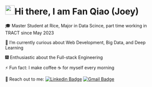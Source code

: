 <h1><img src="https://emojis.slackmojis.com/emojis/images/1531849430/4246/blob-sunglasses.gif?1531849430" width="30"/>Hi there, I am Fan Qiao (Joey) </h1>

🎓 Master Student at Rice, Major in Data Scince, part time working in TRACT since May 2023

🔭 I’m currently curious about Web Development, Big Data, and Deep Learning

🎆 Enthusiastic about the Full-stack Engineering

⚡ Fun fact: I make coffee ☕️ for myself every morning

👐 Reach out to me: [![Linkedin Badge](https://img.shields.io/badge/-FanQiao(Joey)-blue?style=flat-square&logo=Linkedin&logoColor=white)](https://www.linkedin.com/in/fan-qiao/)
[![Gmail Badge](https://img.shields.io/badge/-fq3@rice.edu-c14438?style=flat-square&logo=Gmail&logoColor=white)](mailto:fq3@rice.edu)
